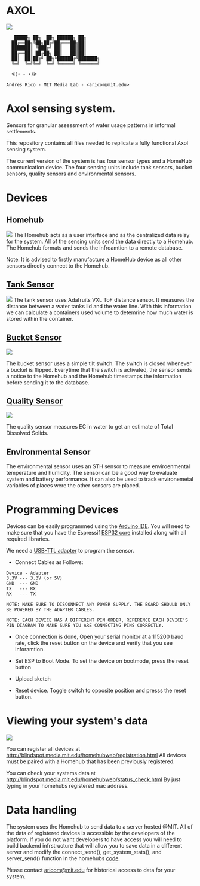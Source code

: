 # AXOL

<img src="images/axol_system.jpeg">

```
   █████╗ ██╗  ██╗ ██████╗ ██╗     
  ██╔══██╗╚██╗██╔╝██╔═══██╗██║     
  ███████║ ╚███╔╝ ██║   ██║██║     
  ██╔══██║ ██╔██╗ ██║   ██║██║     
  ██║  ██║██╔╝ ██╗╚██████╔╝███████╗
  ╚═╝  ╚═╝╚═╝  ╚═╝ ╚═════╝ ╚══════╝

  ᓬ(• - •)ᕒ

Andres Rico - MIT Media Lab - <aricom@mit.edu>

```

<h1>Axol sensing system. </h1>

Sensors for granular assessment of water usage patterns in informal settlements.

This repository contains all files needed to replicate a fully functional Axol sensing system.

The current version of the system is has four sensor types and a HomeHub communication device. The four sensing units include tank sensors, bucket sensors, quality sensors and environmental sensors.

<h1>Devices</h1>


<h2>Homehub</h2>
<img src="images/homehub.jpeg">
The Homehub acts as a user interface and as the centralized data relay for the system. All of the sensing units send the data directly to a Homehub. The Homehub formats and sends the infroamtion to a remote database. 

Note: It is advised to firstly manufacture a HomeHub device as all other sensors directly connect to the Homehub. 

<h2><a href="https://github.com/AndresRicoM/axol/tree/main/sensors/tank_sensor">Tank Sensor</a></h2>
<img src="images/tank_sensor.jpeg">
The tank sensor uses Adafruits VXL ToF distance sensor. It measures the distance between a water tanks lid and the water line. With this information we can calculate a containers used volume to detemrine how much water is stored within the container. 

<h2><a href="https://github.com/AndresRicoM/axol/tree/main/sensors/bucket_sensor">Bucket Sensor</a></h2>
<img src="images/bucket_sensor.jpeg">

The bucket sensor uses a simple tilt switch. The switch is closed whenever a bucket is flipped. Everytime that the switch is activated, the sensor sends a notice to the Homehub and the Homehub timestamps the information before sending it to the database. 

<h2><a href="https://github.com/AndresRicoM/axol/tree/main/sensors/water_quality_sensor">Quality Sensor</a></h2>
<img src="images/quality_sensor.jpeg">

The quality sensor measures EC in water to get an estimate of Total Dissolved Solids. 


<h2>Environmental Sensor</h2>
The environmental sensor uses an STH sensor to measure enviroenmental temperature and humidity. The sensor can be a good way to evaluate system and battery performance. It can also be used to track environemetal variables of places were the other sensors are placed. 

<h1>Programming Devices</h1>

Devices can be easily programmed using the [Arduino IDE](https://www.arduino.cc/en/software). You will need to make sure that you have the Espressif [ESP32 core](https://github.com/espressif/arduino-esp32) installed along with all required libraries. 

We need a [USB-TTL adapter](https://duckduckgo.com/?q=USB-TTL+adapter&atb=v313-1&iax=images&ia=images) to program the sensor. 

- Connect Cables as Follows:

```
Device - Adapter
3.3V --- 3.3V (or 5V)
GND  --- GND
TX   --- RX
RX   --- TX

NOTE: MAKE SURE TO DISCONNECT ANY POWER SUPPLY. THE BOARD SHOULD ONLY BE POWERED BY THE ADAPTER CABLES. 

NOTE: EACH DEVICE HAS A DIFFERENT PIN ORDER, REFERENCE EACH DEVICE'S PIN DIAGRAM TO MAKE SURE YOU ARE CONNECTING PINS CORRECTLY. 
```

- Once connection is done, Open your serial monitor at a 115200 baud rate, click the reset button on the device and verify that you see inforamtion. 
- Set ESP to Boot Mode. To set the device on bootmode, press the reset button

- Upload sketch 
- Reset device. Toggle switch to opposite position and presss the reset button. 


<h1>Viewing your system's data </h1>

<img src="images/dashupdate.gif">

You can register all devices at <http://blindspot.media.mit.edu/homehubweb/registration.html>
All devices must be paired with a Homehub that has been previously registered. 

You can check your systems data at <http://blindspot.media.mit.edu/homehubweb/status_check.html>
By just typing in your homehubs registered mac address. 

<h1>Data handling</h1>

The system uses the Homehub to send data to a server hosted @MIT. All of the data of registered devices is accessible by the developers of the platform. If you do not want developers to have access you will need to build backend infrstructure that will allow you to save data in a different server and modify the connect_send(), get_system_stats(), and server_send() function in the homehubs <a href="https://github.com/AndresRicoM/axol/blob/main/homehub/code/cs_homehub.ino">code</a>. 

Please contact <aricom@mit.edu> for historical access to data for your system. 